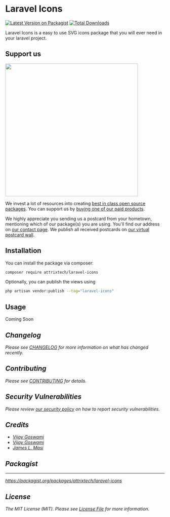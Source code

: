 # Laravel Icons

[![Latest Version on Packagist](https://img.shields.io/packagist/v/attrixtech/laravel-icons.svg?style=flat-square)](https://packagist.org/packages/attrixtech/laravel-icons)
[![Total Downloads](https://img.shields.io/packagist/dt/attrixtech/laravel-icons.svg?style=flat-square)](https://packagist.org/packages/attrixtech/laravel-icons)

Laravel Icons is a easy to use SVG icons package that you will ever need in your laravel project.
## Support us

[<img src="https://github-ads.s3.eu-central-1.amazonaws.com/laravel-icons.jpg?t=1" width="419px" />](https://spatie.be/github-ad-click/laravel-icons)

We invest a lot of resources into creating [best in class open source packages](https://spatie.be/open-source). You can support us by [buying one of our paid products](https://spatie.be/open-source/support-us).

We highly appreciate you sending us a postcard from your hometown, mentioning which of our package(s) you are using. You'll find our address on [our contact page](https://spatie.be/about-us). We publish all received postcards on [our virtual postcard wall](https://spatie.be/open-source/postcards).

## Installation

You can install the package via composer:

```bash
composer require attrixtech/laravel-icons
```

Optionally, you can publish the views using

```bash
php artisan vendor:publish --tag="laravel-icons"
```

## Usage

Coming Soon <I have to write this>

## Changelog

Please see [CHANGELOG](CHANGELOG.md) for more information on what has changed recently.

## Contributing

Please see [CONTRIBUTING](CONTRIBUTING.md) for details.

## Security Vulnerabilities

Please review [our security policy](../../security/policy) on how to report security vulnerabilities.

## Credits

- [Vijay Goswami](https://github.com/developervijay7)
- [Vijay Goswami](https://github.com/hexpit)
- [James L. Masi](https://github.com/jlmasi)

## Packagist
---
https://packagist.org/packages/attrixtech/laravel-icons

## License

The MIT License (MIT). Please see [License File](LICENSE.md) for more information.
